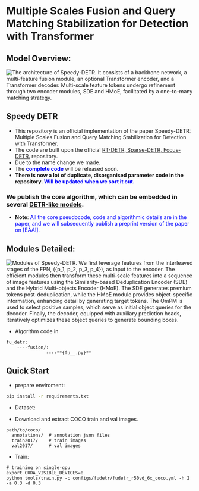 # Multiple Scales Fusion and Query Matching Stabilization for Detection with Transformer


## Model Overview:
![The architecture of Speedy-DETR. It consists of a backbone network, a multi-feature fusion module, an optional Transformer encoder, and a Transformer decoder. Multi-scale feature tokens undergo refinement through two encoder modules, SDE and HMoE, facilitated by a one-to-many matching strategy.](https://github.com/ShenyDss/Speedy-DETR/blob/main/model.png)



## Speedy DETR
- This repository is an official implementation of the paper Speedy-DETR: Multiple Scales Fusion and Query Matching Stabilization for Detection with Transformer.
- The code are built upon the official [RT-DETR, Sparse-DETR, Focus-DETR.](https://zhao-yian.github.io/RTDETR/) repository.
- Due to the name change we made.
- The <font color=blue>**complete code**</font> will be released soon.
- **There is now a lot of duplicate, disorganised parameter code in the repository. <font color=blue>**Will be updated when we sort it out.**</font>**

### We publish the core algorithm, which can be embedded in several [DETR-like models](https://github.com/open-mmlab/mmdetection).
- **Note**: <font color=blue>All the core pseudocode, code and algorithmic details are in the paper, and we will subsequently publish a preprint version of the paper on [EAAI].</font>

## Modules Detailed:
![Modules of Speedy-DETR. We first leverage features from the interleaved stages of the FPN, \(\{p_1, p_2, p_3, p_4\}\), as input to the encoder. The efficient modules then transform these multi-scale features into a sequence of image features using the Similarity-based Deduplication Encoder (SDE) and the Hybrid Multi-objects Encoder (HMoE). The SDE generates premium tokens post-deduplication, while the HMoE   module provides object-specific information, enhancing detail by generating target tokens. The OmPM is used to select positive samples, which serve as initial object queries for the decoder. Finally, the decoder, equipped with auxiliary prediction heads, iteratively optimizes these object queries to generate bounding boxes.](./module.png)


- Algorithm code in 
```
fu_detr:
    ----fusion/:
               ----**{fu__.py}**
````

## Quick Start

- prepare enviroment:

```bash
pip install -r requirements.txt
```





- Dataset:

- Download and extract COCO train and val images.
```
path/to/coco/
  annotations/  # annotation json files
  train2017/    # train images
  val2017/      # val images
```

- Train:
```shell
# training on single-gpu
export CUDA_VISIBLE_DEVICES=0
python tools/train.py -c configs/fudetr/fudetr_r50vd_6x_coco.yml -h 2 -a 0.3 -d 0.3
```

